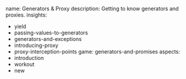 name: Generators & Proxy
description: Getting to know generators and proxies.
insights:
  - yield
  - passing-values-to-generators
  - generators-and-exceptions
  - introducing-proxy
  - proxy-interception-points
game: generators-and-promises
aspects:
  - introduction
  - workout
  - new

